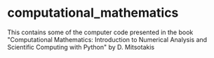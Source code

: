 # computational_mathematics
This contains some of the computer code presented in the book "Computational Mathematics: Introduction to Numerical Analysis and Scientific Computing with Python" by D. Mitsotakis
